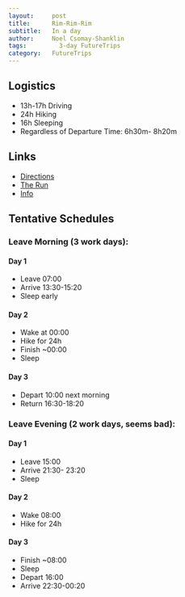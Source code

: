 ```yaml
---
layout:     post
title:      Rim-Rim-Rim
subtitle:   In a day
author:     Noel Csomay-Shanklin
tags: 		  3-day FutureTrips
category:   FutureTrips
---
```

## Logistics

* 13h-17h Driving
* 24h Hiking
* 16h Sleeping
* Regardless of Departure Time: 6h30m- 8h20m

## Links
* [Directions](https://www.google.com/maps/dir/California+Institute+of+Technology,+1200+E+California+Blvd,+Pasadena,+CA+91125/Grand+Canyon+National+Park,+Arizona/@35.3386248,-119.6107667,6z/data=!4m14!4m13!1m5!1m1!1s0x80c2c4a7ea997b91:0x3499e7d01a61dd1a!2m2!1d-118.125269!2d34.1376576!1m5!1m1!1s0x873312ae759b4d15:0x1f38a9bec9912029!2m2!1d-112.1129972!2d36.1069652!3e0)
* [The Run](https://www.trailrunproject.com/trail/7011064/rim-to-rim-to-rim-r2r2r)
* [Info](https://www.ultraexpeditions.com/single-post/2017/02/15/The-Grand-Canyon-R2R2R-What-You-Need-To-Know)


## Tentative Schedules
### Leave Morning (3 work days):
#### Day 1
* Leave 07:00
* Arrive 13:30-15:20
* Sleep early

#### Day 2
* Wake at 00:00
* Hike for 24h
* Finish ~00:00
* Sleep

#### Day 3
* Depart 10:00 next morning
* Return 16:30-18:20

### Leave Evening (2 work days, seems bad):
#### Day 1
* Leave 15:00
* Arrive 21:30- 23:20
* Sleep

#### Day 2
* Wake 08:00
* Hike for 24h

#### Day 3
* Finish ~08:00
* Sleep
* Depart 16:00
* Arrive 22:30-00:20


